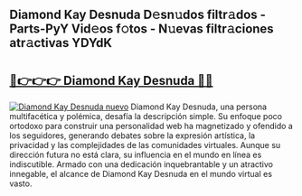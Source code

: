 ## Diamond Kay Desnuda D𝚎sn𝚞dos filtr𝚊dos - Parts-PyY Vid𝚎os f𝚘tos - N𝚞evas filtr𝚊ciones atr𝚊ctivas YDYdK

# <h2><a href="http://mb1hdf.tromn.icu/?c=Diamond+Kay+Desnuda">🔗👉👉👉 Diamond Kay Desnuda 🔗🔗</a></h2>

[![Diamond Kay Desnuda nuevo](https://i.imgur.com/pEAQMta.gif)](http://mb1hdf.tromn.icu/?c=Diamond+Kay+Desnuda)
Diamond Kay Desnuda, una persona multifacética y polémica, desafía la descripción simple. Su enfoque poco ortodoxo para construir una personalidad web ha magnetizado y ofendido a los seguidores, generando debates sobre la expresión artística, la privacidad y las complejidades de las comunidades virtuales. Aunque su dirección futura no está clara, su influencia en el mundo en línea es indiscutible. Armado con una dedicación inquebrantable y un atractivo innegable, el alcance de Diamond Kay Desnuda en el mundo virtual es vasto.
